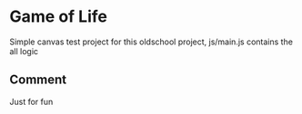 # Game of Life

Simple canvas test project for this oldschool project, js/main.js contains the all logic

## Comment

Just for fun